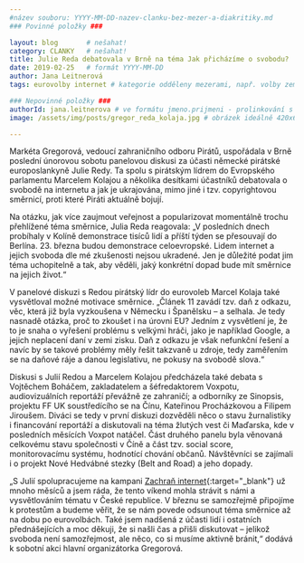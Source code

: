 ```yaml
---
#název souboru: YYYY-MM-DD-nazev-clanku-bez-mezer-a-diakritiky.md
### Povinné položky ###

layout: blog       # nešahat!
category: CLANKY   # nešahat!
title: Julie Reda debatovala v Brně na téma Jak přicházíme o svobodu?
date: 2019-02-25   # formát YYYY-MM-DD
author: Jana Leitnerová
tags: eurovolby internet # kategorie odděleny mezerami, např. volby zemědělství životní-prostředí piráti (viz https://jihomoravsky.pirati.cz/tags/)

### Nepovinné položky ###
authorId: jana.leitnerova # ve formátu jmeno.prijmeni - prolinkování s profilem přes uid
image: /assets/img/posts/gregor_reda_kolaja.jpg # obrázek ideálně 420x677px minifikovaný přes https://tinypng.com/

---
```


Markéta Gregorová, vedoucí zahraničního odboru Pirátů, uspořádala v Brně poslední únorovou sobotu panelovou diskusi za účasti německé pirátské europoslankyně Julie Redy. Ta spolu s pirátským lídrem do Evropského parlamentu Marcelem Kolajou a několika desítkami účastníků debatovala o svobodě na internetu a jak je ukrajována, mimo jiné i tzv. copyrightovou směrnicí, proti které Piráti aktuálně bojují.

Na otázku, jak více zaujmout veřejnost a popularizovat momentálně trochu přehlížené téma směrnice, Julia Reda reagovala: „V posledních dnech probíhaly v Kolíně demonstrace tisíců lidí a příští týden se přesouvají do Berlína. 23. března budou demonstrace celoevropské. Lidem internet a jejich svoboda dle mé zkušenosti nejsou ukradené. Jen je důležité podat jim téma uchopitelně a tak, aby věděli, jaký konkrétní dopad bude mít směrnice na jejich život.“ 

V panelové diskuzi s Redou pirátský lídr do eurovoleb Marcel Kolaja také vysvětloval možné motivace směrnice. „Článek 11 zavádí tzv. daň z odkazu, věc, která již byla vyzkoušena v Německu i Španělsku – a selhala. Je tedy nasnadě otázka, proč to zkoušet i na úrovni EU? Jedním z vysvětlení je, že to je snaha o vyřešení problému s velkými hráči, jako je například Google, a jejich neplacení daní v zemi zisku. Daň z odkazu je však nefunkční řešení a navíc by se takové problémy měly řešit takzvaně u zdroje, tedy zaměřením se na daňové ráje a danou legislativu, ne pokusy na svobodě slova.“ 

Diskusi s Julií Redou a Marcelem Kolajou předcházela také debata s Vojtěchem Boháčem, zakladatelem a šéfredaktorem Voxpotu, audiovizuálních reportáží převážně ze zahraničí; a odborníky ze Sinopsis, projektu FF UK soustředícího se na Čínu, Kateřinou Procházkovou a Filipem Jiroušem. Diváci se tedy v první diskuzi dozvěděli něco o stavu žurnalistiky i financování reportáží a diskutovali na téma žlutých vest či Maďarska, kde v posledních měsících Voxpot natáčel. Část druhého panelu byla věnovaná celkovému stavu společnosti v Číně a část tzv. social score, monitorovacímu systému, hodnotící chování občanů. Návštěvníci se zajímali i o projekt Nové Hedvábné stezky (Belt and Road) a jeho dopady.

„S Julií spolupracujeme na kampani [Zachraň internet](https://zachraninternet.cz/){:target="_blank"} už mnoho měsíců a jsem ráda, že tento víkend mohla strávit s námi a vysvětlováním tématu v České republice. V březnu se samozřejmě připojíme k protestům a budeme věřit, že se nám povede odsunout téma směrnice až na dobu po eurovolbách. Také jsem nadšená z účasti lidí i ostatních přednášejících a moc děkuji, že si našli čas a přišli diskutovat – jelikož svoboda není samozřejmost, ale něco, co si musíme aktivně bránit,“ dodává k sobotní akci hlavní organizátorka Gregorová.

